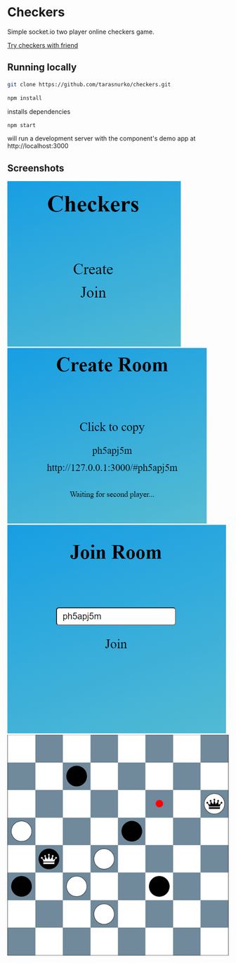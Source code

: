 # Checkers

Simple socket.io two player online checkers game.

<a href="https://checkers-play.herokuapp.com/">Try checkers with friend</a>

## Running locally

```bash
git clone https://github.com/tarasnurko/checkers.git
```

```bash
npm install
```

installs dependencies

```bash 
npm start
```

will run a development server with the component's demo app at http://localhost:3000

## Screenshots

![This is menu image](/public/img/menu.png)
![This is create image](/public/img/create.png)
![This is join image](/public/img/join.png)
![This is game image](/public/img/game.jpg)
